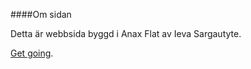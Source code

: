 ####Om sidan

Detta är webbsida byggd i Anax Flat av Ieva Sargautyte.

[Get going](http://dbwebb.se/kunskap/bygg-me-sida-med-anax-flat).
